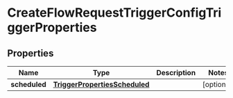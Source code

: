 

# CreateFlowRequestTriggerConfigTriggerProperties


## Properties

| Name | Type | Description | Notes |
|------------ | ------------- | ------------- | -------------|
|**scheduled** | [**TriggerPropertiesScheduled**](TriggerPropertiesScheduled.md) |  |  [optional] |



